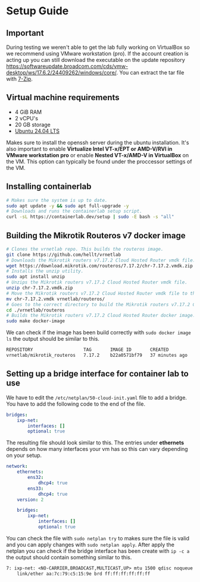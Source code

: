 # Setup Guide

## Important
During testing we weren't able to get the lab fully working on VirtualBox so we recommend using VMware workstation (pro). If the account creation is acting up you can still download the executable on the update repository <https://softwareupdate.broadcom.com/cds/vmw-desktop/ws/17.6.2/24409262/windows/core/>. You can extract the tar file with [7-Zip](https://www.7-zip.org/).

## Virtual machine requirements

- 4 GiB RAM
- 2 vCPU's
- 20 GB storage
- [Ubuntu 24.04 LTS](https://ubuntu.com/download/server)

Makes sure to install the openssh server during the ubuntu installation.
It's also important to enable **Virtualize Intel VT-x/EPT or AMD-V/RVI in VMware workstation pro** or enable **Nested VT-x/AMD-V in VirtualBox** on the VM. This option can typically be found under the proccessor settings of the VM.

## Installing containerlab

```bash
# Makes sure the system is up to date.
sudo apt update -y && sudo apt full-upgrade -y
# Downloads and runs the containerlab setup script.
curl -sL https://containerlab.dev/setup | sudo -E bash -s "all"
```

## Building the Mikrotik Routeros v7 docker image

```bash
# Clones the vrnetlab repo. This builds the routeros image.
git clone https://github.com/hellt/vrnetlab
# Downloads the Mikrotik routers v7.17.2 Cloud Hosted Router vmdk file.
wget https://download.mikrotik.com/routeros/7.17.2/chr-7.17.2.vmdk.zip
# Installs the unzip utility.
sudo apt install unzip
# Unzips the Mikrotik routers v7.17.2 Cloud Hosted Router vmdk file.
unzip chr-7.17.2.vmdk.zip
# Move the Mikrotik routers v7.17.2 Cloud Hosted Router vmdk file to the right location so it can be used to build the docker image.
mv chr-7.17.2.vmdk vrnetlab/routeros/
# Goes to the correct directory to build the Mikrotik routers v7.17.2 Cloud Hosted Router docker image.
cd ./vrnetlab/routeros
# Builds the Mikrotik routers v7.17.2 Cloud Hosted Router docker image.
sudo make docker-image
```

We can check if the image has been build correctly with `sudo docker image ls` the output should be similar to this.

```txt
REPOSITORY                   TAG       IMAGE ID       CREATED          SIZE
vrnetlab/mikrotik_routeros   7.17.2    b22a0571bf79   37 minutes ago   973MB
```

## Setting up a bridge interface for container lab to use

We have to edit the `/etc/netplan/50-cloud-init.yaml` file to add a bridge. You have to add the following code to the end of the file.

```yaml
bridges:
    ixp-net:
        interfaces: []
        optional: true
```

The resulting file should look similar to this. The entries under **ethernets** depends on how many interfaces your vm has so this can vary depending on your setup.

```yaml
network:
    ethernets:
        ens32:
            dhcp4: true
        ens33:
            dhcp4: true
    version: 2

    bridges:
        ixp-net:
            interfaces: []
            optional: true
```

You can check the file with `sudo netplan try` to makes sure the file is valid and you can apply changes with `sudo netplan apply`. After apply the netplan you can check if the bridge interface has been create with `ip -c a` the output should contain something similar to this.

```txt
7: ixp-net: <NO-CARRIER,BROADCAST,MULTICAST,UP> mtu 1500 qdisc noqueue state DOWN group default qlen 1000
    link/ether aa:7c:79:c5:15:9e brd ff:ff:ff:ff:ff:ff
```
